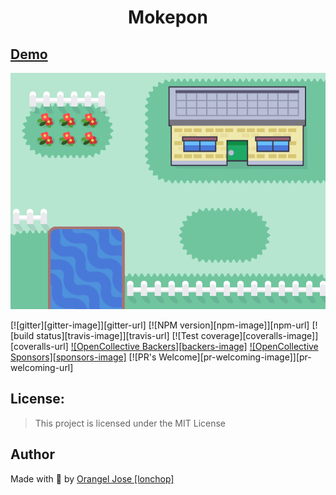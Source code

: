 <h1 align="center" id="title">Mokepon</h1>

## [Demo](https://mokepon-multiplayer.herokuapp.com/)

<img src="./public/assets/mokemap.png" alt="My cool logo"/>

[![gitter][gitter-image]][gitter-url]
[![NPM version][npm-image]][npm-url]
[![build status][travis-image]][travis-url]
[![Test coverage][coveralls-image]][coveralls-url]
[![OpenCollective Backers][backers-image]](#backers)
[![OpenCollective Sponsors][sponsors-image]](#sponsors)
[![PR's Welcome][pr-welcoming-image]][pr-welcoming-url]

## License:

> This project is licensed under the MIT License

## Author

Made with 💚 by [Orangel Jose [lonchop]](https://www.linkedin.com/in/orangel-gonzalez)
